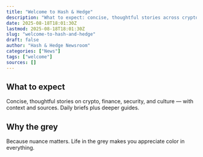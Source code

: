 ```yaml
---
title: "Welcome to Hash & Hedge"
description: "What to expect: concise, thoughtful stories across crypto, finance, security, and culture."
date: 2025-08-18T18:01:30Z
lastmod: 2025-08-18T18:01:30Z
slug: "welcome-to-hash-and-hedge"
draft: false
author: "Hash & Hedge Newsroom"
categories: ["News"]
tags: ["welcome"]
sources: []
---
```


## What to expect

Concise, thoughtful stories on crypto, finance, security, and culture — with context and sources. Daily briefs plus deeper guides.

## Why the grey

Because nuance matters. Life in the grey makes you appreciate color in everything.

